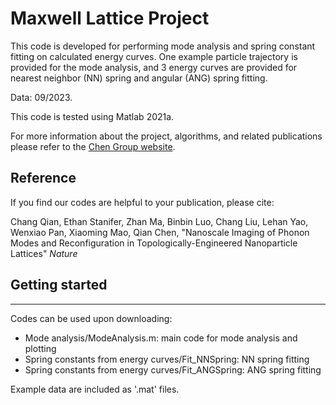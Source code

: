 # Maxwell Lattice Project

This code is developed for performing mode analysis and spring constant fitting on calculated energy curves. One example particle trajectory is provided for the mode analysis, and 3 energy curves are provided for nearest neighbor (NN) spring and angular (ANG) spring fitting.

Data: 09/2023.

This code is tested using Matlab 2021a.  

For more information about the project, algorithms, and related publications please refer to the [Chen Group website](https://chenlab.matse.illinois.edu/).  

## Reference

If you find our codes are helpful to your publication, please cite:

Chang Qian, Ethan Stanifer, Zhan Ma, Binbin Luo, Chang Liu, Lehan Yao, Wenxiao Pan,  Xiaoming Mao, Qian Chen, "Nanoscale Imaging of Phonon Modes and Reconfiguration in Topologically-Engineered Nanoparticle Lattices" _Nature_

## Getting started
---------------------
Codes can be used upon downloading:
- Mode analysis/ModeAnalysis.m: main code for mode analysis and plotting
- Spring constants from energy curves/Fit_NNSpring: NN spring fitting
- Spring constants from energy curves/Fit_ANGSpring: ANG spring fitting
  
Example data are included as '.mat' files.

